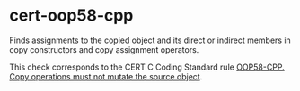 cert-oop58-cpp
==============

Finds assignments to the copied object and its direct or indirect
members in copy constructors and copy assignment operators.

This check corresponds to the CERT C Coding Standard rule [OOP58-CPP.
Copy operations must not mutate the source
object](https://wiki.sei.cmu.edu/confluence/display/cplusplus/OOP58-CPP.+Copy+operations+must+not+mutate+the+source+object).
